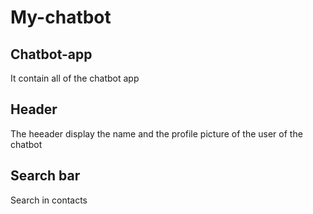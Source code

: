 # My-chatbot

## Chatbot-app 
It contain all of the chatbot app

## Header
The heeader display the name and the profile picture of the user of the chatbot

## Search bar
Search in contacts
